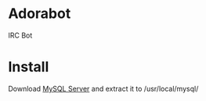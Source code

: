 Adorabot
========

IRC Bot

Install
=======

Download [MySQL Server](http://dev.mysql.com/downloads/mysql/) and extract it to /usr/local/mysql/
